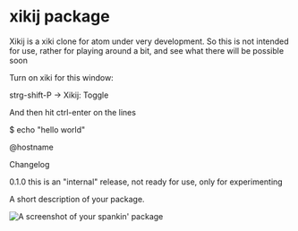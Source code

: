 # xikij package

Xikij is a xiki clone for atom under very development.  So this is not
intended for use, rather for playing around a bit, and see what there
will be possible soon

Turn on xiki for this window:

  strg-shift-P -> Xikij: Toggle

And then hit ctrl-enter on the lines

  $ echo "hello world"

  @hostname

Changelog

0.1.0
   this is an "internal" release, not ready for use, only for experimenting


A short description of your package.

![A screenshot of your spankin' package](https://f.cloud.github.com/assets/69169/2290250/c35d867a-a017-11e3-86be-cd7c5bf3ff9b.gif)
